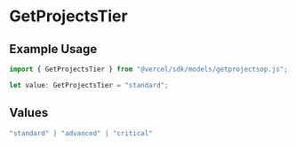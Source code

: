 # GetProjectsTier

## Example Usage

```typescript
import { GetProjectsTier } from "@vercel/sdk/models/getprojectsop.js";

let value: GetProjectsTier = "standard";
```

## Values

```typescript
"standard" | "advanced" | "critical"
```